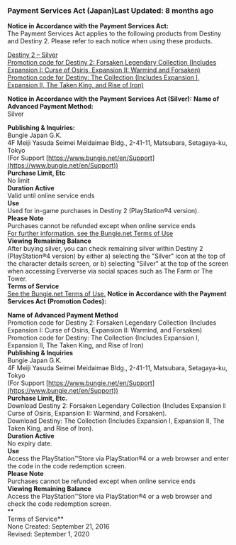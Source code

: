 ### Payment Services Act (Japan)Last Updated: 8 months ago

**Notice in Accordance with the Payment Services Act:**  
The Payment Services Act applies to the following products from Destiny and Destiny 2. Please refer to each notice when using these products.  
  
[Destiny 2 – Silver](https://www.bungie.net/7/en/Legal/PaymentServicesAct#silver)  
[Promotion code for Destiny 2: Forsaken Legendary Collection (Includes Expansion I: Curse of Osiris, Expansion II: Warmind and Forsaken)](https://www.bungie.net/7/en/Legal/PaymentServicesAct#forsaken)  
[Promotion code for Destiny: The Collection (Includes Expansion I, Expansion II, The Taken King, and Rise of Iron)](https://www.bungie.net/7/en/Legal/PaymentServicesAct#collection)  
  
**Notice in Accordance with the Payment Services Act (Silver):** **Name of Advanced Payment Method:**  
Silver  
  
**Publishing & Inquiries:**  
Bungie Japan G.K.  
4F Meiji Yasuda Seimei Meidaimae Bldg., 2-41-11, Matsubara, Setagaya-ku, Tokyo  
(For Support [https://www.bungie.net/en/Support](https://www.bungie.net/en/Support))  
**Purchase Limit, Etc**  
No limit  
**Duration Active**  
Valid until online service ends  
**Use**  
Used for in-game purchases in Destiny 2 (PlayStation®4 version).  
**Please Note**  
Purchases cannot be refunded except when online service ends  
[For further information, see the Bungie.net Terms of Use](https://www.bungie.com/7/en/legal/terms)  
**Viewing Remaining Balance**  
After buying silver, you can check remaining silver within Destiny 2 (PlayStation®4 version) by either a) selecting the "Silver" icon at the top of the character details screen, or b) selecting "Silver" at the top of the screen when accessing Eververse via social spaces such as The Farm or The Tower.  
**Terms of Service**  
[See the Bungie.net Terms of Use.](https://www.bungie.com/7/en/legal/terms) **Notice in Accordance with the Payment Services Act (Promotion Codes):**  
  
**Name of Advanced Payment Method**  
Promotion code for Destiny 2: Forsaken Legendary Collection (Includes Expansion I: Curse of Osiris, Expansion II: Warmind, and Forsaken)  
Promotion code for Destiny: The Collection (Includes Expansion I, Expansion II, The Taken King, and Rise of Iron)  
**Publishing & Inquiries**  
Bungie Japan G.K.  
4F Meiji Yasuda Seimei Meidaimae Bldg., 2-41-11, Matsubara, Setagaya-ku, Tokyo  
(For Support [https://www.bungie.net/en/Support](https://www.bungie.net/en/Support))  
**Purchase Limit, Etc.**  
Download Destiny 2: Forsaken Legendary Collection (Includes Expansion I: Curse of Osiris, Expansion II: Warmind, and Forsaken).  
Download Destiny: The Collection (Includes Expansion I, Expansion II, The Taken King, and Rise of Iron).  
**Duration Active**  
No expiry date.  
**Use**  
Access the PlayStation™Store via PlayStation®4 or a web browser and enter the code in the code redemption screen.  
**Please Note**  
Purchases cannot be refunded except when online service ends  
**Viewing Remaining Balance**  
Access the PlayStation™Store via PlayStation®4 or a web browser and check the code redemption screen.  
**  
Terms of Service**  
None Created: September 21, 2016  
Revised: September 1, 2020